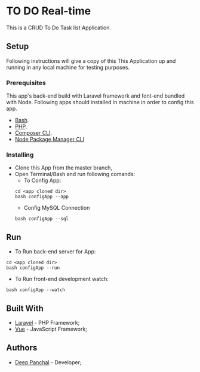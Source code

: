 # TO DO Real-time
This is a CRUD To Do Task list Application.

## Setup
Following instructions will give a copy of this This Application up and running in any local machine for testing purposes.

### Prerequisites

This app's back-end build with Laravel framework and font-end bundled with Node.
Following apps should installed in machine in order to config this app.

- [Bash](https://www.gnu.org/software/bash/).
- [PHP](https://www.php.net/downloads.php).
- [Composer CLI](https://getcomposer.org/download/).
- [Node Package Manager CLI](https://nodejs.org/en/download/)

### Installing
- Clone this App from the master branch,
- Open Terminal/Bash and run following comands:
  - To Config App:
  ```
  cd <app cloned dir>
  bash configApp --app
  ```
  - Config MySQL Connection
  ```
  bash configApp --sql
  ```
## Run
  - To Run back-end server for App:
  ```
  cd <app cloned dir>
  bash configApp --run
  ```
  - To Run front-end development watch:
  ```
  bash configApp --watch
  ```

## Built With

* [Laravel](https://laravel.com/) - PHP Framework;
* [Vue](https://vuejs.org/) - JavaScript Framework;

## Authors

* [Deep Panchal](http://deeppanchal.com/) - Developer;
